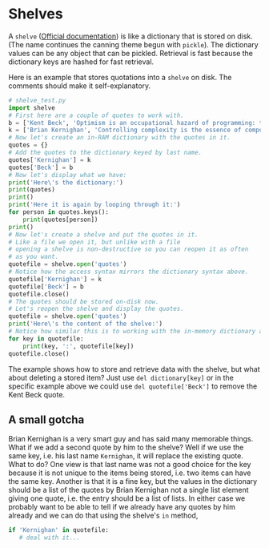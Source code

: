 # Shelves

A `shelve` ([Official documentation](http://docs.python.org/library/shelve.html)) 
is like a dictionary that is stored on disk. (The name continues the 
canning theme begun with `pickle`). The dictionary values can be any 
object that can be pickled. Retrieval is fast because the dictionary 
keys are hashed for fast retrieval.

Here is an example that stores quotations into a `shelve` on disk. The 
comments should make it self-explanatory.

```python
# shelve_test.py
import shelve
# First here are a couple of quotes to work with.
b = ['Kent Beck', 'Optimism is an occupational hazard of programming: testing is the treatment.']
k = ['Brian Kernighan', 'Controlling complexity is the essence of computer programming.']
# Now let's create an in-RAM dictionary with the quotes in it.
quotes = {}
# Add the quotes to the dictionary keyed by last name.
quotes['Kernighan'] = k
quotes['Beck'] = b
# Now let's display what we have:
print('Here\'s the dictionary:')
print(quotes)
print()
print('Here it is again by looping through it:')
for person in quotes.keys():
    print(quotes[person])
print()
# Now let's create a shelve and put the quotes in it.
# Like a file we open it, but unlike with a file
# opening a shelve is non-destructive so you can reopen it as often
# as you want.
quotefile = shelve.open('quotes')
# Notice how the access syntax mirrors the dictionary syntax above.
quotefile['Kernighan'] = k
quotefile['Beck'] = b
quotefile.close()
# The quotes should be stored on-disk now.
# Let's reopen the shelve and display the quotes.
quotefile = shelve.open('quotes')
print('Here\'s the content of the shelve:')
# Notice how similar this is to working with the in-memory dictionary above.
for key in quotefile:
    print(key, ':', quotefile[key])
quotefile.close()
```

The example shows how to store and retrieve data with the shelve, but 
what about deleting a stored item? Just use `del dictionary[key]` or in 
the specific example above we could use `del quotefile['Beck']` to 
remove the Kent Beck quote.

## A small gotcha

Brian Kernighan is a very smart guy and has said many memorable things. 
What if we add a second quote by him to the shelve? Well if we use the 
same key, i.e. his last name `Kernighan`, it will replace the existing 
quote. What to do? One view is that last name was not a good choice for 
the key because it is not unique to the items being stored, i.e. two 
items can have the same key. Another is that it is a fine key, but the 
values in the dictionary should be a list of the quotes by Brian 
Kernighan not a single list element giving one quote, i.e. the entry 
should be a list of lists. In either case we probably want to be able to 
tell if we already have any quotes by him already and we can do that 
using the shelve's `in` method,

```python
if 'Kernighan' in quotefile:
   # deal with it...
```


